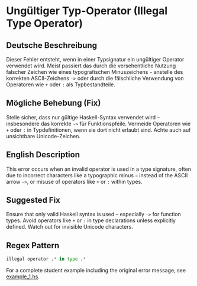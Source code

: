 # Ungültiger Typ-Operator (Illegal Type Operator)

## Deutsche Beschreibung
Dieser Fehler entsteht, wenn in einer Typsignatur ein ungültiger Operator verwendet wird. Meist passiert das durch die versehentliche Nutzung falscher Zeichen wie eines typografischen Minuszeichens `−` anstelle des korrekten ASCII-Zeichens `->` oder durch die fälschliche Verwendung von Operatoren wie `+` oder `:` als Typbestandteile.

## Mögliche Behebung (Fix)
Stelle sicher, dass nur gültige Haskell-Syntax verwendet wird – insbesondere das korrekte `->` für Funktionspfeile. Vermeide Operatoren wie `+` oder `:` in Typdefinitionen, wenn sie dort nicht erlaubt sind. Achte auch auf unsichtbare Unicode-Zeichen.

## English Description
This error occurs when an invalid operator is used in a type signature, often due to incorrect characters like a typographic minus `−` instead of the ASCII arrow `->`, or misuse of operators like `+` or `:` within types.

## Suggested Fix
Ensure that only valid Haskell syntax is used – especially `->` for function types. Avoid operators like `+` or `:` in type declarations unless explicitly defined. Watch out for invisible Unicode characters.


## Regex Pattern
```python
illegal operator .* in type .*
```

For a complete student example including the original error message, see [example_1.hs](./example_1.hs).
